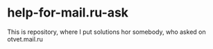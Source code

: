 # help-for-mail.ru-ask
This is repository, where I put solutions hor somebody, who asked on otvet.mail.ru
